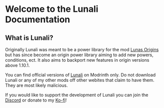 # Welcome to the Lunali Documentation

## What is Lunali?

Originally Lunali was meant to be a power library for the mod [Lunas Origins](https://modrinth.com/datapack/lunas-origins) but has since become an origin power library aiming to add new powers, conditions, ect. It also aims to backport new features in origin versions above 1.10.1.

You can find official versions of [Lunali](https://modrinth.com/project/lunali) on Modrinth only. Do not download Lunali or any of my other mods off other webites that claim to have them. They are most likely malicious.

If you would like to support the development of Lunali you can join the [Discord](https://discord.gg/pQgEvEYpyq) or donate to my [Ko-fi](https://ko-fi.com/lunatico)!
